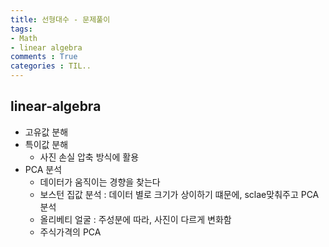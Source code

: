 ```yaml
---
title: 선형대수 - 문제풀이
tags: 
- Math
- linear algebra
comments : True
categories : TIL..
---
```

## linear-algebra
- 고유값 분해
- 특이값 분해  
  - 사진 손실 압축 방식에 활용
- PCA 분석
  - 데이터가 움직이는 경향을 찾는다
  - 보스턴 집값 분석 : 데이터 별로 크기가 상이하기 떄문에, sclae맞춰주고 PCA분석
  - 올리베티 얼굴 : 주성분에 따라, 사진이 다르게 변화함
  - 주식가격의 PCA